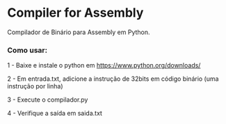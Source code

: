 # Compiler for Assembly
Compilador de Binário para Assembly em Python.

### Como usar:

1 - Baixe e instale o python em https://www.python.org/downloads/

2 - Em entrada.txt, adicione a instrução de 32bits em código binário (uma instrução por linha)

3 - Execute o compilador.py

4 - Verifique a saída em saida.txt
